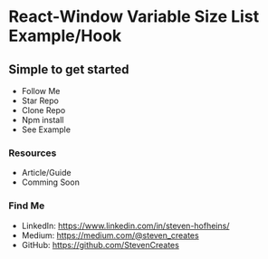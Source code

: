 # React-Window Variable Size List Example/Hook


## Simple to get started
- Follow Me
- Star Repo
- Clone Repo
- Npm install
- See Example

### Resources
- Article/Guide
- Comming Soon

### Find Me
- LinkedIn: https://www.linkedin.com/in/steven-hofheins/
- Medium: https://medium.com/@steven_creates
- GitHub: https://github.com/StevenCreates